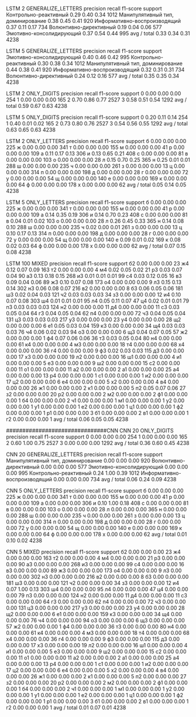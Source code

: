 LSTM 2 GENERALIZE_LETTERS          precision    recall  f1-score   support
            Контрольно-реактивный       0.29      0.40      0.34      1012
Манипулятивный тип, доминирование       0.38      0.45      0.41       920
     Информативно-воспроизводящий       0.37      0.11      0.17       734
           Волюнтивно-директивный       0.19      0.04      0.06       577
         Эмотивно-консолидирующий       0.37      0.54      0.44       995
                      avg / total       0.33      0.34      0.31      4238
                      
LSTM 5 GENERALIZE_LETTERS          precision    recall  f1-score   support
         Эмотивно-консолидирующий       0.40      0.46      0.42       995
            Контрольно-реактивный       0.30      0.38      0.34      1012
Манипулятивный тип, доминирование       0.44      0.38      0.41       920
     Информативно-воспроизводящий       0.32      0.31      0.31       734
           Волюнтивно-директивный       0.24      0.12      0.16       577
                      avg / total       0.35      0.35      0.34      4238

LSTM 2 ONLY_DIGITS       precision    recall  f1-score   support
                      0       0.00      0.00      0.00       254
                      1       0.00      0.00      0.00       165
                      2       0.70      0.86      0.77      2527
                      3       0.58      0.51      0.54      1292
            avg / total       0.59      0.67      0.63      4238
            
LSTM 5 ONLY_DIGITS       precision    recall  f1-score   support
                      0       0.20      0.11      0.14       254
                      1       0.40      0.01      0.02       165
                      2       0.73      0.80      0.76      2527
                      3       0.54      0.56      0.55      1292
            avg / total       0.63      0.65      0.63      4238

LSTM 2 ONLY_LETTERS    precision    recall  f1-score   support
                  б       0.00      0.00      0.00       225
                  ж       0.00      0.00      0.00       341
                  т       0.00      0.00      0.00       155
                  м       0.00      0.00      0.00        41
                  р       0.00      0.00      0.00       109
                  а       0.11      0.17      0.13       306
                  и       0.13      0.65      0.21       408
                  с       0.00      0.00      0.00        81
                  в       0.00      0.00      0.00       103
                  о       0.00      0.00      0.00        28
                  л       0.15      0.70      0.25       365
                  н       0.25      0.01      0.01       288
                  ш       0.00      0.00      0.00       235
                  ч       0.00      0.00      0.00       261
                  з       0.00      0.00      0.00        13
                  ц       0.00      0.00      0.00       314
                  п       0.00      0.00      0.00       198
                  д       0.00      0.00      0.00        28
                  г       0.00      0.00      0.00        72
                  у       0.00      0.00      0.00        54
                  щ       0.00      0.00      0.00       140
                  е       0.00      0.00      0.00       169
                  к       0.00      0.00      0.00        64
                  ф       0.00      0.00      0.00       178
                  х       0.00      0.00      0.00        62
        avg / total       0.05      0.14      0.05      4238
        
LSTM 5 ONLY_LETTERS  precision    recall  f1-score   support
                  б       0.00      0.00      0.00       225
                  ж       0.00      0.00      0.00       341
                  т       0.00      0.00      0.00       155
                  м       0.00      0.00      0.00        41
                  р       0.00      0.00      0.00       109
                  а       0.14      0.35      0.19       306
                  и       0.14      0.70      0.23       408
                  с       0.00      0.00      0.00        81
                  в       0.04      0.01      0.02       103
                  о       0.00      0.00      0.00        28
                  л       0.26      0.45      0.33       365
                  н       0.14      0.08      0.10       288
                  ш       0.00      0.00      0.00       235
                  ч       0.02      0.00      0.01       261
                  з       0.00      0.00      0.00        13
                  ц       0.10      0.17      0.13       314
                  п       0.00      0.00      0.00       198
                  д       0.00      0.00      0.00        28
                  г       0.00      0.00      0.00        72
                  у       0.00      0.00      0.00        54
                  щ       0.00      0.00      0.00       140
                  е       0.09      0.01      0.02       169
                  к       0.08      0.02      0.03        64
                  ф       0.00      0.00      0.00       178
                  х       0.00      0.00      0.00        62
        avg / total       0.07      0.15      0.08      4238    

LSTM 100 MIXED       precision    recall  f1-score   support
                 б2       0.00      0.00      0.00        23
                 ж4       0.12      0.07      0.09       163
                 т2       0.00      0.00      0.00         4
                 м4       0.02      0.05      0.02        21
                 р3       0.03      0.07      0.04        90
                 а3       0.13      0.18      0.15       268
                 и3       0.01      0.01      0.01        99
                 с4       0.03      0.12      0.05        16
                 в3       0.09      0.04      0.06        89
                 ж3       0.10      0.07      0.08       173
                 о4       0.00      0.00      0.00         9
                 л3       0.15      0.13      0.14       302
                 н3       0.06      0.08      0.07       216
                 в2       0.00      0.00      0.00         8
                 б3       0.06      0.05      0.06       181
                 ш3       0.02      0.04      0.03       121
                 ч2       0.03      0.03      0.03        34
                 з3       0.00      0.00      0.00        12
                 и4       0.10      0.07      0.08       303
                 ш4       0.01      0.01      0.01        95
                 л4       0.05      0.11      0.07        47
                 ц4       0.02      0.01      0.01        79
                 п3       0.03      0.03      0.03       124
                 н2       0.00      0.00      0.00        11
                 д4       0.00      0.00      0.00        11
                 с3       0.03      0.05      0.04        64
                 г3       0.04      0.05      0.04        62
                 п4       0.00      0.00      0.00        72
                 ч3       0.04      0.05      0.04       131
                 ц3       0.03      0.03      0.03       217
                 у3       0.00      0.00      0.00        23
                 у4       0.00      0.00      0.00        28
                 щ2       0.00      0.00      0.00         6
                 е1       0.05      0.03      0.04       159
                 к3       0.00      0.00      0.00        34
                 щ4       0.03      0.03      0.03        76
                 ч4       0.06      0.02      0.03        94
                 о3       0.00      0.00      0.00         6
                 щ3       0.04      0.07      0.05        57
                 ж2       0.00      0.00      0.00         1
                 ф4       0.07      0.06      0.06        36
                 т3       0.03      0.05      0.04        80
                 н4       0.00      0.00      0.00        61
                 к4       0.00      0.00      0.00         4
                 м3       0.00      0.00      0.00        18
                 т4       0.00      0.00      0.00        68
                 х4       0.00      0.00      0.00        36
                 г4       0.00      0.00      0.00         9
                 ф3       0.02      0.03      0.03       115
                 д3       0.00      0.00      0.00        17
                 х3       0.00      0.00      0.00        19
                 л2       0.00      0.00      0.00        16
                 ш1       0.00      0.00      0.00         4
                 и1       0.00      0.00      0.00         5
                 е3       0.00      0.00      0.00         9
                 ш2       0.00      0.00      0.00        15
                 с2       0.00      0.00      0.00        11
                 о1       0.00      0.00      0.00        11
                 а2       0.00      0.00      0.00         2
                 а1       0.00      0.00      0.00        25
                 а4       0.00      0.00      0.00        13
                 р4       0.00      0.00      0.00         1
                 с1       0.00      0.00      0.00         1
                 и2       0.00      0.00      0.00        17
                 ц2       0.00      0.00      0.00         6
                 е4       0.00      0.00      0.00         5
                 х2       0.00      0.00      0.00         4
                 в4       0.00      0.00      0.00        26
                 ж1       0.00      0.00      0.00         2
                 к1       0.00      0.00      0.00         5
                 п2       0.05      0.07      0.06        27
                 з2       0.00      0.00      0.00        20
                 р2       0.00      0.00      0.00         2
                 м2       0.00      0.00      0.00         2
                 ф1       0.00      0.00      0.00         1
                 б4       0.00      0.00      0.00         2
                 ч1       0.00      0.00      0.00         1
                 м1       0.00      0.00      0.00         1
                 у2       0.00      0.00      0.00         1
                 у1       0.00      0.00      0.00         1
                 е2       0.00      0.00      0.00         1
                 ц1       0.00      0.00      0.00         1
                 ф2       0.00      0.00      0.00         1
                 р1       0.00      0.00      0.00         3
                 б1       0.00      0.00      0.00         2
                 в1       0.00      0.00      0.00         1
                 г2       0.00      0.00      0.00         1
        avg / total       0.06      0.05      0.05      4238

###############################CNN
CNN 20 ONLY_DIGITS   precision    recall  f1-score   support
                  0       0.00      0.00      0.00       254
                  1       0.00      0.00      0.00       165
                  2       0.60      1.00      0.75      2527
                  3       0.00      0.00      0.00      1292
        avg / total       0.36      0.60      0.45      4238
        
CNN 20 GENERALIZE_LETTERS          precision    recall  f1-score   support
Манипулятивный тип, доминирование       0.00      0.00      0.00       920
           Волюнтивно-директивный       0.00      0.00      0.00       577
         Эмотивно-консолидирующий       0.00      0.00      0.00       995
            Контрольно-реактивный       0.24      1.00      0.39      1012
     Информативно-воспроизводящий       0.00      0.00      0.00       734
                      avg / total       0.06      0.24      0.09      4238

CNN 5 ONLY_LETTERS
             precision    recall  f1-score   support
          б       0.00      0.00      0.00       225
          ж       0.00      0.00      0.00       341
          т       0.00      0.00      0.00       155
          м       0.00      0.00      0.00        41
          р       0.00      0.00      0.00       109
          а       0.00      0.00      0.00       306
          и       0.10      1.00      0.18       408
          с       0.00      0.00      0.00        81
          в       0.00      0.00      0.00       103
          о       0.00      0.00      0.00        28
          л       0.00      0.00      0.00       365
          н       0.00      0.00      0.00       288
          ш       0.00      0.00      0.00       235
          ч       0.00      0.00      0.00       261
          з       0.00      0.00      0.00        13
          ц       0.00      0.00      0.00       314
          п       0.00      0.00      0.00       198
          д       0.00      0.00      0.00        28
          г       0.00      0.00      0.00        72
          у       0.00      0.00      0.00        54
          щ       0.00      0.00      0.00       140
          е       0.00      0.00      0.00       169
          к       0.00      0.00      0.00        64
          ф       0.00      0.00      0.00       178
          х       0.00      0.00      0.00        62
avg / total       0.01      0.10      0.02      4238

CNN 5 MIXED  precision    recall  f1-score   support
         б2       0.00      0.00      0.00        23
         ж4       0.00      0.00      0.00       163
         т2       0.00      0.00      0.00         4
         м4       0.00      0.00      0.00        21
         р3       0.00      0.00      0.00        90
         а3       0.00      0.00      0.00       268
         и3       0.00      0.00      0.00        99
         с4       0.00      0.00      0.00        16
         в3       0.00      0.00      0.00        89
         ж3       0.00      0.00      0.00       173
         о4       0.00      0.00      0.00         9
         л3       0.00      0.00      0.00       302
         н3       0.00      0.00      0.00       216
         в2       0.00      0.00      0.00         8
         б3       0.00      0.00      0.00       181
         ш3       0.00      0.00      0.00       121
         ч2       0.00      0.00      0.00        34
         з3       0.00      0.00      0.00        12
         и4       0.07      1.00      0.13       303
         ш4       0.00      0.00      0.00        95
         л4       0.00      0.00      0.00        47
         ц4       0.00      0.00      0.00        79
         п3       0.00      0.00      0.00       124
         н2       0.00      0.00      0.00        11
         д4       0.00      0.00      0.00        11
         с3       0.00      0.00      0.00        64
         г3       0.00      0.00      0.00        62
         п4       0.00      0.00      0.00        72
         ч3       0.00      0.00      0.00       131
         ц3       0.00      0.00      0.00       217
         у3       0.00      0.00      0.00        23
         у4       0.00      0.00      0.00        28
         щ2       0.00      0.00      0.00         6
         е1       0.00      0.00      0.00       159
         к3       0.00      0.00      0.00        34
         щ4       0.00      0.00      0.00        76
         ч4       0.00      0.00      0.00        94
         о3       0.00      0.00      0.00         6
         щ3       0.00      0.00      0.00        57
         ж2       0.00      0.00      0.00         1
         ф4       0.00      0.00      0.00        36
         т3       0.00      0.00      0.00        80
         н4       0.00      0.00      0.00        61
         к4       0.00      0.00      0.00         4
         м3       0.00      0.00      0.00        18
         т4       0.00      0.00      0.00        68
         х4       0.00      0.00      0.00        36
         г4       0.00      0.00      0.00         9
         ф3       0.00      0.00      0.00       115
         д3       0.00      0.00      0.00        17
         х3       0.00      0.00      0.00        19
         л2       0.00      0.00      0.00        16
         ш1       0.00      0.00      0.00         4
         и1       0.00      0.00      0.00         5
         е3       0.00      0.00      0.00         9
         ш2       0.00      0.00      0.00        15
         с2       0.00      0.00      0.00        11
         о1       0.00      0.00      0.00        11
         а2       0.00      0.00      0.00         2
         а1       0.00      0.00      0.00        25
         а4       0.00      0.00      0.00        13
         р4       0.00      0.00      0.00         1
         с1       0.00      0.00      0.00         1
         и2       0.00      0.00      0.00        17
         ц2       0.00      0.00      0.00         6
         е4       0.00      0.00      0.00         5
         х2       0.00      0.00      0.00         4
         в4       0.00      0.00      0.00        26
         ж1       0.00      0.00      0.00         2
         к1       0.00      0.00      0.00         5
         п2       0.00      0.00      0.00        27
         з2       0.00      0.00      0.00        20
         р2       0.00      0.00      0.00         2
         м2       0.00      0.00      0.00         2
         ф1       0.00      0.00      0.00         1
         б4       0.00      0.00      0.00         2
         ч1       0.00      0.00      0.00         1
         м1       0.00      0.00      0.00         1
         у2       0.00      0.00      0.00         1
         у1       0.00      0.00      0.00         1
         е2       0.00      0.00      0.00         1
         ц1       0.00      0.00      0.00         1
         ф2       0.00      0.00      0.00         1
         р1       0.00      0.00      0.00         3
         б1       0.00      0.00      0.00         2
         в1       0.00      0.00      0.00         1
         г2       0.00      0.00      0.00         1
avg / total       0.01      0.07      0.01      4238
